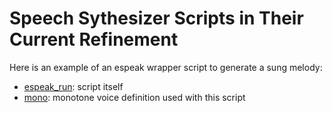 # Speech Sythesizer Scripts in Their Current Refinement
Here is an example of an espeak wrapper script to generate a sung melody:
* [espeak_run](https://github.com/dmgolubovsky/music/blob/master/espeak-1018/espeak_run): script itself
* [mono](https://github.com/dmgolubovsky/music/blob/master/espeak-1018/mono): monotone voice definition used with this script
